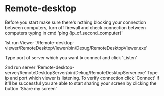 # Remote-desktop

Before you start make sure there's nothing blocking your connection between computers, turn off firewall and check connection 
between computers typing in cmd 'ping {ip_of_second_computer}'

1st run Viewer '/Remote-desktop-viewer/RemoteDesktopViewer/bin/Debug/RemoteDesktopViewer.exe'

Type port of server which you want to connect and click 'Listen'

2nd run server 'Remote-desktop-server/RemoteDesktopServer/bin/Debug/RemoteDesktopServer.exe' 
Type ip and port which viewer is 
listening. To verify connection click 'Connect' if it'll be successful you are able to start sharing your screen by clicking the button 'Share my screen'
